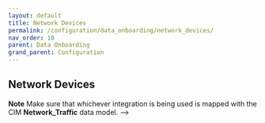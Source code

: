 ```yaml
---
layout: default
title: Network Devices
permalink: /configuration/data_onboarding/network_devices/
nav_order: 10
parent: Data Onboarding
grand_parent: Configuration
---
```


## **Network Devices**

**Note** Make sure that whichever integration is being used is mapped with the CIM **Network_Traffic** data model. 
--><TODO Vatsal>